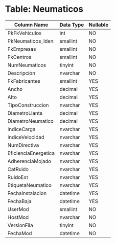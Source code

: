 # Table: Neumaticos

| Column Name | Data Type | Nullable |
|-------------|-----------|----------|
| PkFkVehiculos | int | NO |
| PkNeumaticos_Iden | smallint | NO |
| FkEmpresas | smallint | NO |
| FkCentros | smallint | NO |
| NumNeumaticos | tinyint | NO |
| Descripcion | nvarchar | NO |
| FkFabricantes | smallint | YES |
| Ancho | decimal | YES |
| Alto | decimal | YES |
| TipoConstruccion | nvarchar | YES |
| DiametroLlanta | decimal | YES |
| DiametroNeumatico | decimal | YES |
| IndiceCarga | nvarchar | YES |
| IndiceVelocidad | nvarchar | YES |
| NumDirectiva | nvarchar | YES |
| EficienciaEnergetica | nvarchar | YES |
| AdherenciaMojado | nvarchar | YES |
| CatRuido | nvarchar | YES |
| RuidoExt | nvarchar | YES |
| EtiquetaNeumatico | nvarchar | YES |
| FechaInstalacion | datetime | YES |
| FechaBaja | datetime | YES |
| UserMod | smallint | NO |
| HostMod | nvarchar | NO |
| VersionFila | tinyint | NO |
| FechaMod | datetime | NO |
